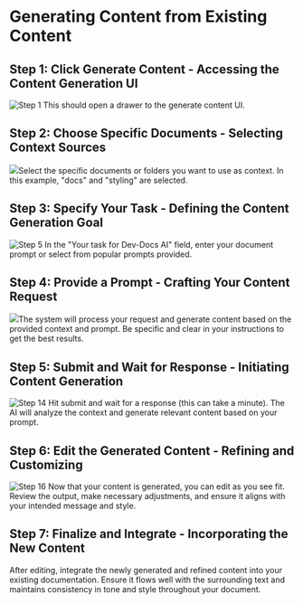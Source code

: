# Generating Content from Existing Content

## Step 1: Click Generate Content - Accessing the Content Generation UI

![Step 1](/img/generate_content_from_existing_content/step_1.png) This should open a drawer to the generate content UI.

## Step 2: Choose Specific Documents - Selecting Context Sources

![](/img/generate_content_from_existing_content/step_7.png)Select the specific documents or folders you want to use as context. In this example, "docs" and "styling" are selected.

## Step 3: Specify Your Task - Defining the Content Generation Goal

![Step 5](/img/generate_content_from_existing_content/step_5.png) In the "Your task for Dev-Docs AI" field, enter your document prompt or select from popular prompts provided.

## Step 4: Provide a Prompt - Crafting Your Content Request

![](/img/generate_content_from_existing_content/step_12.png)The system will process your request and generate content based on the provided context and prompt. Be specific and clear in your instructions to get the best results.

## Step 5: Submit and Wait for Response - Initiating Content Generation

![Step 14](/img/generate_content_from_existing_content/step_14.png) Hit submit and wait for a response (this can take a minute). The AI will analyze the context and generate relevant content based on your prompt.

## Step 6: Edit the Generated Content - Refining and Customizing

![Step 16](/img/generate_content_from_existing_content/step_16.png) Now that your content is generated, you can edit as you see fit. Review the output, make necessary adjustments, and ensure it aligns with your intended message and style.

## Step 7: Finalize and Integrate - Incorporating the New Content

After editing, integrate the newly generated and refined content into your existing documentation. Ensure it flows well with the surrounding text and maintains consistency in tone and style throughout your document.